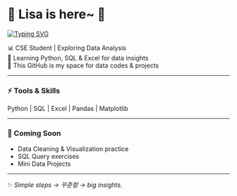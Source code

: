 
# 👋 Lisa is here~ 🚀


[![Typing SVG](https://readme-typing-svg.herokuapp.com?size=24&color=C3B1E1&center=true&width=500&lines=%F0%9F%91%8B+%EB%A6%AC%EC%82%AC+%EC%99%94%EC%97%88%EC%9A%94~;Hi,+I'm+Lisa;%EB%8D%B0%EC%9D%B4%ED%84%B0+%EB%B6%84%EC%84%9D+%EA%B3%B5%EB%B6%80+%EC%A4%91&duration=3000)](https://git.io/typing-svg)


📊 CSE Student | Exploring Data Analysis  
🌱 Learning Python, SQL & Excel for data insights  
🚀 This GitHub is my space for data codes & projects  

---

### ⚡ Tools & Skills
Python | SQL | Excel | Pandas | Matplotlib  

---

### 📂 Coming Soon
- Data Cleaning & Visualization practice  
- SQL Query exercises  
- Mini Data Projects  

---

✨ *Simple steps → 꾸준함 → big insights.*  


